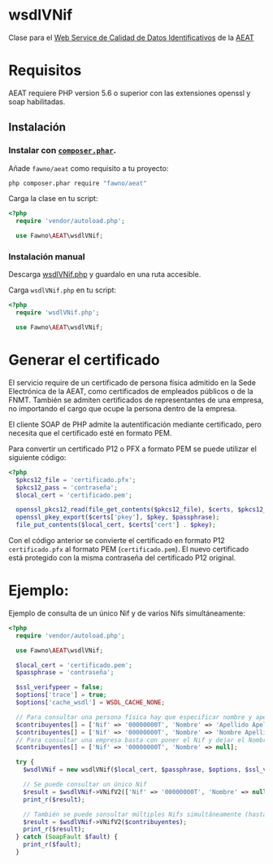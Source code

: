 # wsdlVNif

Clase para el [Web Service de Calidad de Datos Identificativos](http://www.agenciatributaria.es/AEAT.internet/Inicio/Ayuda/Manuales__Folletos_y_Videos/Manuales_tecnicos/Web_service/Modelos_030__036__037/Informacion_sobre_Web_Services_de_Calidad_de_Datos_Identificativos/Informacion_sobre_Web_Services_de_Calidad_de_Datos_Identificativos.shtml) de la [AEAT](http://www.agenciatributaria.es/)

# Requisitos

AEAT requiere PHP version 5.6 o superior con las extensiones openssl y soap habilitadas.

## Instalación

### Instalar con [`composer.phar`](http://getcomposer.org).

Añade `fawno/aeat` como requisito a tu proyecto:

```sh
php composer.phar require "fawno/aeat"
```

Carga la clase en tu script:

```php
<?php
  require 'vendor/autoload.php';

  use Fawno\AEAT\wsdlVNif;
```

### Instalación manual

Descarga [wsdlVNif.php](https://github.com/fawno/AEAT/raw/master/src/wsdlVNif.php) y guardalo en una ruta accesible.

Carga `wsdlVNif.php` en tu script:

```php
<?php
  require 'wsdlVNif.php';

  use Fawno\AEAT\wsdlVNif;
```

# Generar el certificado

El servicio require de un certificado de persona física admitido en la Sede Electrónica de la AEAT, como certificados de empleados públicos o de la FNMT.
También se admiten certificados de representantes de una empresa, no importando el cargo que ocupe la persona dentro de la empresa.

El cliente SOAP de PHP admite la autentificación mediante certificado, pero necesita que el certificado esté en formato PEM.

Para convertir un certificado P12 o PFX a formato PEM se puede utilizar el siguiente código:

```php
<?php
  $pkcs12_file = 'certificado.pfx';
  $pkcs12_pass = 'contraseña';
  $local_cert = 'certificado.pem';

  openssl_pkcs12_read(file_get_contents($pkcs12_file), $certs, $pkcs12_pass);
  openssl_pkey_export($certs['pkey'], $pkey, $passphrase);
  file_put_contents($local_cert, $certs['cert'] . $pkey);
```

Con el código anterior se convierte el certificado en formato P12 `certificado.pfx` al formato PEM (`certificado.pem`). El nuevo certificado está protegido con la misma contraseña del certificado P12 original.

# Ejemplo:

Ejemplo de consulta de un único Nif y de varios Nifs simultáneamente:

```php
<?php
  require 'vendor/autoload.php';

  use Fawno\AEAT\wsdlVNif;

  $local_cert = 'certificado.pem';
  $passphrase = 'contraseña';

  $ssl_verifypeer = false;
  $options['trace'] = true;
  $options['cache_wsdl'] = WSDL_CACHE_NONE;

  // Para consultar una persona física hay que especificar nombre y apellidos
  $contribuyentes[] = ['Nif' => '00000000T', 'Nombre' => 'Apellido Apellido Nombre'];
  $contribuyentes[] = ['Nif' => '00000000T', 'Nombre' => 'Nombre Apellido Apellido'];
  // Para consultar una empresa basta con poner el Nif y dejar el Nombre vacío.
  $contribuyentes[] = ['Nif' => '00000000T', 'Nombre' => null];

  try {
    $wsdlVNif = new wsdlVNif($local_cert, $passphrase, $options, $ssl_verifypeer);

    // Se puede consultar un único Nif
    $result = $wsdlVNif->VNifV2(['Nif' => '00000000T', 'Nombre' => null]);
    print_r($result);

    // También se puede sonsultar múltiples Nifs simultáneamente (hasta 10k)
    $result = $wsdlVNif->VNifV2($contribuyentes);
    print_r($result);
  } catch (SoapFault $fault) {
    print_r($fault);
  }
```
